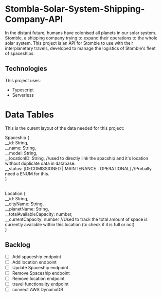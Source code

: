 # Stombla-Solar-System-Shipping-Company-API

In the distant future, humans have colonised all planets in our solar system. Stomble, a shipping company trying to expand their operations to the whole solar system. This project is an API for Stomble to use with their interplanetary travels, developed to manage the logistics of Stomble's fleet of spaceships.

## Technologies

This project uses:

- Typescript
- Serverless

# Data Tables
This is the curent layout of the data needed for this project:

Spaceship {<br/>
__id: String,<br/>
__name: String,<br/>
__model: String,<br/>
__locationID: String, //used to directly link the spacship and it's location without duplicate data in database.<br/>
__status: [DECOMISSIONED | MAINTENANCE | OPERATIONAL] //Probally need a ENUM for this.<br/>
}<br/>
<br/>

Location {<br/>
__id: String,<br/>
__cityName: String,<br/>
__planetName: String,<br/>
__totalAvailableCapacity: number,<br/>
__currentCapacity: number //Used to track the total amount of space is currently available within this location (to check if it is full or not)<br/>
}<br/>

## Backlog
- [ ] Add spaceship endpoint
- [ ] Add location endpoint
- [ ] Update Spaceship endpoint
- [ ] Remove Spaceship endpoint
- [ ] Remove location endpoint
- [ ] travel functionality endpoint
- [ ] connect AWS DynamoDB
